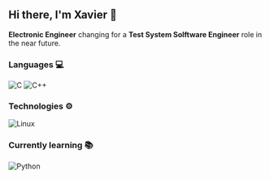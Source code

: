 ## Hi there, I'm Xavier 👋

**Electronic Engineer** changing for a **Test System Solftware Engineer** role in the near future.

### Languages :computer:
![C](https://img.shields.io/badge/-C-000?&logo=C)
![C++](https://img.shields.io/badge/-C++-000?&logo=c%2b%2b&logoColor=00599C)

### Technologies :gear:
![Linux](https://img.shields.io/badge/-Linux-000?&logo=Linux)

### Currently learning :books:
![Python](https://img.shields.io/badge/-Python-000?&logo=Python)

<!--
**Xaz185/Xaz185** is a ✨ _special_ ✨ repository because its `README.md` (this file) appears on your GitHub profile.

Here are some ideas to get you started:

- 🔭 I’m currently working on ...
- 🌱 I’m currently learning ...
- 👯 I’m looking to collaborate on ...
- 🤔 I’m looking for help with ...
- 💬 Ask me about ...
- 📫 How to reach me: ...
- 😄 Pronouns: ...
- ⚡ Fun fact: ...
-->
